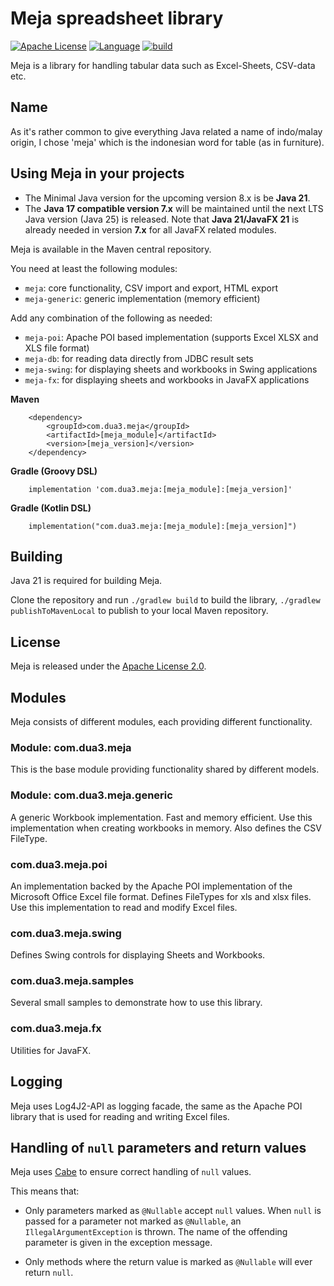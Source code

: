 # Meja spreadsheet library
[![Apache License](https://img.shields.io/badge/license-Apache-blue)](LICENSE)
[![Language](https://img.shields.io/badge/language-Java-blue.svg?style=flat-square)](https://github.com/topics/java)
[![build](https://github.com/xzel23/meja/actions/workflows/CI.yml/badge.svg)](https://github.com/xzel23/meja/actions/workflows/CI.yml)

Meja is a library for handling tabular data such as Excel-Sheets, CSV-data etc.

## Name

As it's rather common to give everything Java related a name of indo/malay origin, I chose 'meja' which is the
indonesian word for table (as in furniture).

## Using Meja in your projects

* The Minimal Java version for the upcoming version 8.x is be **Java 21**.
* The **Java 17 compatible version 7.x** will be maintained until the next LTS Java version (Java 25) is released.
  Note that **Java 21/JavaFX 21** is already needed in version **7.x** for all JavaFX related modules.

Meja is available in the Maven central repository.

You need at least the following modules:

* `meja`: core functionality, CSV import and export, HTML export
* `meja-generic`: generic implementation (memory efficient)

Add any combination of the following as needed:

* `meja-poi`: Apache POI based implementation (supports Excel XLSX and XLS file format)
* `meja-db`: for reading data directly from JDBC result sets
* `meja-swing`: for displaying sheets and workbooks in Swing applications
* `meja-fx`: for displaying sheets and workbooks in JavaFX applications

**Maven**

```
    <dependency>
        <groupId>com.dua3.meja</groupId>
        <artifactId>[meja_module]</artifactId>
        <version>[meja_version]</version>
    </dependency>
```

**Gradle (Groovy DSL)**

```
    implementation 'com.dua3.meja:[meja_module]:[meja_version]'
```

**Gradle (Kotlin DSL)**

```
    implementation("com.dua3.meja:[meja_module]:[meja_version]")
```

## Building

Java 21 is required for building Meja.

Clone the repository and run `./gradlew build` to build the library, `./gradlew publishToMavenLocal` to publish to
your local Maven repository.

## License

Meja is released under the [Apache License 2.0](http://www.apache.org/licenses/LICENSE-2.0).

## Modules

Meja consists of different modules, each providing different functionality.

### Module: com.dua3.meja

This is the base module providing functionality shared by different models.

### Module: com.dua3.meja.generic

A generic Workbook implementation. Fast and memory efficient. Use this implementation when creating workbooks in memory.
Also defines the CSV FileType.

### com.dua3.meja.poi

An implementation backed by the Apache POI implementation of the Microsoft Office Excel file format. Defines FileTypes
for xls and xlsx files. Use this implementation to read and modify Excel files.

### com.dua3.meja.swing

Defines Swing controls for displaying Sheets and Workbooks.

### com.dua3.meja.samples

Several small samples to demonstrate how to use this library.

### com.dua3.meja.fx

Utilities for JavaFX.

## Logging

Meja uses Log4J2-API as logging facade, the same as the Apache POI library that is used for reading and writing
Excel files.

## Handling of `null` parameters and return values

Meja uses [Cabe](https://github.com/xzel23/cabe) to ensure correct handling of `null` values.

This means that:

- Only parameters marked as `@Nullable` accept `null` values. When `null` is passed for a parameter not marked as
  `@Nullable`, an `IllegalArgumentException` is thrown. The name of the offending parameter is given in the exception message.

- Only methods where the return value is marked as `@Nullable` will ever return `null`.
